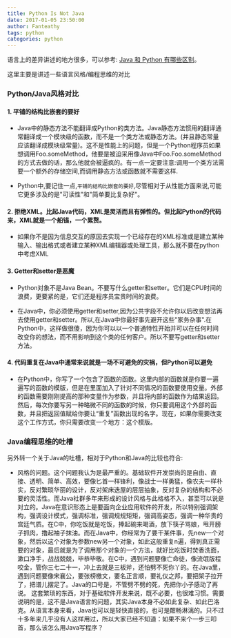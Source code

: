 ```yaml
---
title: Python Is Not Java
date: 2017-01-05 23:50:00
author: Fanteathy
tags: python
categories: python
---
```


语言上的差异讲述的地方很多，可以参考: [Java 和 Python 有哪些区别](https://www.zhihu.com/question/20491745)。

这里主要是讲述一些语言风格/编程思维的对比

### Python/Java风格对比

#### 1. 平铺的结构比嵌套的要好 
	
- Java中的静态方法不能翻译成Python的类方法。Java静态方法惯用的翻译通常翻译成一个模块级的函数，而不是一个类方法或静态方法。(并且静态常量应该翻译成模块级常量)。这不是性能上的问题，但是一个Python程序员如果想调用Foo.someMethod，他要是被迫采用像Java中Foo.Foo.someMethod的方式去做的话，那么他就会被逼疯的。有一点一定要注意:调用一个类方法需要一个额外的存储空间,而调用静态方法或函数就不需要这样.
	
- Python中,要记住一点,`平铺的结构比嵌套的要好`,尽管相对于从性能方面来说,可能它更多涉及的是"可读性"和"简单要比复杂好"。
	
#### 2. 拒绝XML。比起Java代码，XML是灵活而且有弹性的。但比起Python的代码来，XML就是一个船锚，一个累赘。

- 如果你不是因为信息交互的原因去实现一个已经存在的XML标准或是建立某种输入、输出格式或者建立某种XML编辑器或处理工具，那么就不要在python中考虑XML
	
#### 3. Getter和setter是恶魔

- Python对象不是Java Bean。不要写什么getter和setter。它们是CPU时间的浪费，更要紧的是，它们还是程序员宝贵时间的浪费。
	
- 在Java中，你必须使用getter和setter,因为公共字段不允许你以后改变想法再去使用getter和setter。所以,在Java中你最好事先避开这些"家务杂事".在Python中，这样做很傻，因为你可以以一个普通特性开始并可以在任何时间改变你的想法，而不用影响到这个类的任何客户。所以不要写getter和setter方法。
	
#### 4. 代码重复在Java中通常来说就是一场不可避免的灾祸，但Python可以避免

- 在Python中，你写了一个包含了函数的函数。这里内部的函数就是你要一遍遍写的函数的模版，但是在里面加入了针对不同情况的函数要使用变量。外部的函数需要刚刚提高的那种变量作为参数，并且将内部的函数作为结果返回。然后，每次你要写另一种略微不同的函数的时候，你只要调用这个外部的函数，并且把返回值赋给你要让“重复”函数出现的名字。现在，如果你需要改变这个工作方式，你只需要改变一个地方：这个模版。

### Java编程思维的吐槽

另外转一个关于Java的吐槽，相对于Python和Java的比较也符合:


- 风格的问题。这个问题我认为是最严重的。基础软件开发崇尚的是自由、直接、透明、简单、高效，要像匕首一样锋利，像战士一样勇猛，像农夫一样朴实，反对繁琐华丽的设计，反对架床迭屋的层层抽象，反对复杂的结构和不必要的灵活性。而Java社群多年来形成的设计风格与此格格不入，甚至可以说是对立的。Java在意识形态上是要面向企业应用软件的开发，所以特别强调架构，强调设计模式，强调标准，强调规规矩矩，强调高姿态，强调一种华贵的宫廷气质。在C中，你吃饭就是吃饭，捧起碗来喝酒，放下筷子骂娘，甩开膀子抓肉，撸起袖子抹油。而在Java中，你经常为了要干某件事，先new一个对象，然后以这个对象为参数new另一个对象，如此这般重复n遍，得到真正需要的对象，最后就是为了调用那个对象的一个方法，就好比吃饭时焚香洗面，漱口净手，战战兢兢，毕恭毕敬。在C中，遇到问题要像亡命徒，像流氓版程咬金，管你三七二十一，冲上去就是三板斧，还怕劈不死你丫的。在Java里，遇到问题要像宋襄公，要张榜檄文，要名正言顺，要礼仪之邦，要把架子拉开了，把谱儿摆足了。Java的口号是，不管劈不劈的死，先把你小子感动了再说。 这套繁琐的东西，对于基础软件开发来说，既不必要，也很难习惯。需要说明的是，这不是Java语言的问题，其实Java本身不必如此复杂、如此巴洛克。从语言本身来看，Java也可以是轻快直接的，也可是酣畅淋漓的。只不过十多年来几乎没有人这样用过，所以大家已经不知道：如果不来个一步三叩首，那么该怎么用Java写程序？

 